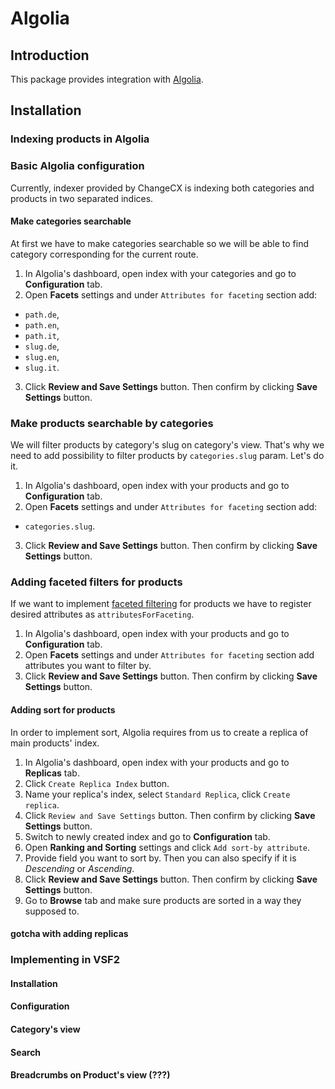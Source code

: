 # Algolia <Badge text="Opensource" type="info" />

## Introduction

This package provides integration with [Algolia](https://www.algolia.com/).

## Installation

### Indexing products in Algolia
### Basic Algolia configuration
Currently, indexer provided by ChangeCX is indexing both categories and products in two separated indices. 

#### Make categories searchable
At first we have to make categories searchable so we will be able to find category corresponding for the current route.

1. In Algolia's dashboard, open index with your categories and go to **Configuration** tab.
2. Open **Facets** settings and under `Attributes for faceting` section add:
- `path.de`,
- `path.en`,
- `path.it`,
- `slug.de`,
- `slug.en`,
- `slug.it`.
3. Click **Review and Save Settings** button. Then confirm by clicking **Save Settings** button.

### Make products searchable by categories
We will filter products by category's slug on category's view. That's why we need to add possibility to filter products by `categories.slug` param. Let's do it.

1. In Algolia's dashboard, open index with your products and go to **Configuration** tab.
2. Open **Facets** settings and under `Attributes for faceting` section add:
- `categories.slug`.
3. Click **Review and Save Settings** button. Then confirm by clicking **Save Settings** button.

### Adding faceted filters for products
If we want to implement [faceted filtering](https://www.prefixbox.com/blog/faceted-filtering/) for products we have to register desired attributes as `attributesForFaceting`.

1. In Algolia's dashboard, open index with your products and go to **Configuration** tab.
2. Open **Facets** settings and under `Attributes for faceting` section add attributes you want to filter by.
3. Click **Review and Save Settings** button. Then confirm by clicking **Save Settings** button.

#### Adding sort for products
In order to implement sort, Algolia requires from us to create a replica of main products' index. 

1. In Algolia's dashboard, open index with your products and go to **Replicas** tab.
2. Click `Create Replica Index` button.
3. Name your replica's index, select `Standard Replica`, click `Create replica`.
4. Click `Review and Save Settings` button. Then confirm by clicking **Save Settings** button.
5. Switch to newly created index and go to **Configuration** tab.
6. Open **Ranking and Sorting** settings and click `Add sort-by attribute`.
7. Provide field you want to sort by. Then you can also specify if it is *Descending* or *Ascending*.
8. Click **Review and Save Settings** button. Then confirm by clicking **Save Settings** button.
9. Go to **Browse** tab and make sure products are sorted in a way they supposed to.

#### gotcha with adding replicas

### Implementing in VSF2
#### Installation
#### Configuration
#### Category's view
#### Search
#### Breadcrumbs on Product's view (???)